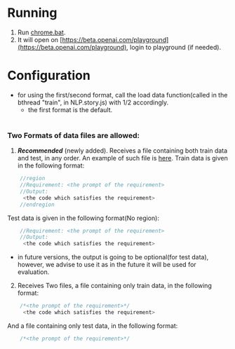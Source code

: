 # Running
1. Run [chrome.bat](chrome.bat).
2. It will open on [https://beta.openai.com/playground](https://beta.openai.com/playground), login to playground (if needed).

# Configuration
* for using the first/second format, call the load data function(called in the bthread "train", in NLP.story.js) with 1/2 accordingly.
    - the first format is the default.
<br/><br/>

### Two Formats of data files are allowed:

1. ****_Recommended_**** (newly added). Receives a file containing both train data and test, in any order.
An example of such file is [here](src/main/resources/train/Store/store_entities_behaviors_updated.js).
Train data is given in the following format:
```js
    //region
    //Requirement: <the prompt of the requirement>
    //Output:
     <the code which satisfies the requirement>    
    //endregion
```
Test data is given in the following format(No region):
```js
    //Requirement: <the prompt of the requirement>
    //Output:
     <the code which satisfies the requirement>
```
* in future versions, the output is going to be optional(for test data), however, we advise to use it as in the future it will be used for evaluation.
2. Receives Two files, a file containing only train data, in the following format:
```js
    /*<the prompt of the requirement>*/
     <the code which satisfies the requirement>
```
And a file containing only test data, in the following format:
```js
    /*<the prompt of the requirement>*/
```
